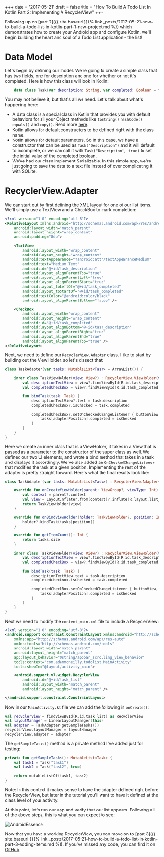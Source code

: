 +++
date = '2017-05-21'
draft = false
title = "How To Build A Todo List In Kotlin Part 2: Implementing A RecyclerView"
+++

Following up on [part 2]({{ site.baseurl }}{% link _posts/2017-05-21-how-to-build-a-todo-list-in-kotlin-part-1-new-project.md %}) which demonstrates how to create your Android app and configure Kotlin, we'll begin building the heart and soul of a Todo List application - the list!

<!--more-->

# Data Model

Let's begin by defining our model. We're going to create a simple class that has two fields, one for description and one for whether or not it's completed. Here is how this class will look in Kotlin:

```kotlin
    data class Task(var description: String, var completed: Boolean = false) : Serializable
```

You may not believe it, but that's all we need. Let's talk about what's happening here:

* A data class is a special class in Kotlin that provides you with default behaviors for all your Object methods like `toString()` `hashCode()` `equals()` and `copy()`. Read more [here](https://kotlinlang.org/docs/reference/data-classes.html).
* Kotlin allows for default constructors to be defined right with the class name.
* Kotlin allows for default parameters. So in this case, we have a constructor that can be used as `Task("Description")` and it will default to incomplete, or we can call it with `Task("Description", true)` to set the initial value of the completed boolean.
* We've had our class implement Serializable. In this simple app, we're just going to save the data to a text file instead of over complicating it with SQLite.

# RecyclerView.Adapter

We can start out by first defining the XML layout for one of our list items. We'll simply use a TextView and a CheckBox to mark completion:

```xml
<?xml version="1.0" encoding="utf-8"?>
<RelativeLayout xmlns:android="http://schemas.android.com/apk/res/android"
    android:layout_width="match_parent"
    android:layout_height="wrap_content"
    android:padding="8dp">

    <TextView
        android:layout_width="wrap_content"
        android:layout_height="wrap_content"
        android:textAppearance="?android:attr/textAppearanceMedium"
        android:text="Medium Text"
        android:id="@+id/task_description"
        android:layout_alignParentTop="true"
        android:layout_alignParentLeft="true"
        android:layout_alignParentStart="true"
        android:layout_toLeftOf="@+id/task_completed"
        android:layout_toStartOf="@+id/task_completed"
        android:textColor="@android:color/black"
        android:layout_alignParentBottom="false" />

    <CheckBox
        android:layout_width="wrap_content"
        android:layout_height="wrap_content"
        android:id="@+id/task_completed"
        android:layout_alignBottom="@+id/task_description"
        android:layout_alignParentRight="true"
        android:layout_alignParentEnd="true"
        android:layout_alignParentTop="true" />
</RelativeLayout>
```

Next, we need to define our `RecyclerView.Adapter` class. I like to start by building out the ViewHolder, so let's dissect that:

```kotlin
class TaskAdapter(var tasks: MutableList<Task> = ArrayList()) {
    
    inner class TaskViewHolder(view: View?) : RecyclerView.ViewHolder(view) {
        val descriptionTextView = view?.findViewById(R.id.task_description) as? TextView
        val completedCheckBox = view?.findViewById(R.id.task_completed) as? CheckBox

        fun bindTask(task: Task) {
            descriptionTextView?.text = task.description
            completedCheckBox?.isChecked = task.completed
            
            completedCheckBox?.setOnCheckedChangeListener { buttonView, isChecked -> 
                tasks[adapterPosition].completed = isChecked
            }
        }
    }
}
```

Here we create an inner class that is a ViewHolder, it takes in a View that is passed as a parameter to the constructor of the super class as well. We defined our two UI elements, and wrote a bind method that takes in a task and displays it accordingly. We've also added an `OnCheckedChangeListener` that modifies the task at a given position. Implementing the rest of the adapter is pretty straight forward. Here's what the final results look like:

```kotlin
class TaskAdapter(var tasks: MutableList<Task>) : RecyclerView.Adapter<TaskAdapter.TaskViewHolder>() {

    override fun onCreateViewHolder(parent: ViewGroup?, viewType: Int): TaskViewHolder {
        val context = parent?.context
        val view = LayoutInflater.from(context)?.inflate(R.layout.list_item_task, parent, false)
        return TaskViewHolder(view)
    }

    override fun onBindViewHolder(holder: TaskViewHolder?, position: Int) {
        holder?.bindTask(tasks[position])
    }

    override fun getItemCount(): Int {
        return tasks.size
    }

    inner class TaskViewHolder(view: View?) : RecyclerView.ViewHolder(view) {
        val descriptionTextView = view?.findViewById(R.id.task_description) as TextView
        val completedCheckBox = view?.findViewById(R.id.task_completed) as CheckBox

        fun bindTask(task: Task) {
            descriptionTextView.text = task.description
            completedCheckBox.isChecked = task.completed

            completedCheckBox.setOnCheckedChangeListener { buttonView, isChecked ->
                tasks[adapterPosition].completed = isChecked
            }
        }
    }
}
```

Next we need to modify the `content_main.xml` file to include a RecyclerView:

```xml
<?xml version="1.0" encoding="utf-8"?>
<android.support.constraint.ConstraintLayout xmlns:android="http://schemas.android.com/apk/res/android"
    xmlns:app="http://schemas.android.com/apk/res-auto"
    xmlns:tools="http://schemas.android.com/tools"
    android:layout_width="match_parent"
    android:layout_height="match_parent"
    app:layout_behavior="@string/appbar_scrolling_view_behavior"
    tools:context="com.adammcneilly.todolist.MainActivity"
    tools:showIn="@layout/activity_main">

    <android.support.v7.widget.RecyclerView
        android:id="@+id/task_list"
        android:layout_width="match_parent"
        android:layout_height="match_parent" />

</android.support.constraint.ConstraintLayout>
```

Now in our `MainActivity.kt` file we can add the following in `onCreate()`:

```kotlin
val recyclerView = findViewById(R.id.task_list) as RecyclerView
val layoutManager = LinearLayoutManager(this)
val adapter = TaskAdapter(getSampleTasks())
recyclerView.layoutManager = layoutManager
recyclerView.adapter = adapter
```

The `getSampleTasks()` method is a private method I've added just for testing:

```kotlin
private fun getSampleTasks(): MutableList<Task> {
    val task1 = Task("task1")
    val task2 = Task("task2", true)

    return mutableListOf(task1, task2)
}
```

Note: In this context it makes sense to have the adapter defined right before the RecyclerView, but later in the tutorial you'll want to have it defined at the class level of your activity.

At this point, let's run our app and verify that our list appears. Following all of the above steps, this is what you can expect to see:

![AndroidEssence](/images/kotlin/todo-1.png)

Now that you have a working RecyclerView, you can move on to [part 3]({{ site.baseurl }}{% link _posts/2017-05-21-how-to-build-a-todo-list-in-kotlin-part-3-adding-items.md %}). If you've missed any code, you can find it on [GitHub](http://github.com/AdamMc331/todo-kotlin).